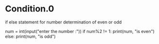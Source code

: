 # Condition.0
if else statement for number determination of even or odd

num = int(input("enter the number :"))
if num%2 != 1:
    print(num, "is even")
else:
    print(num, "is odd")
